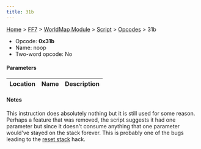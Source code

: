 ```yaml
---
title: 31b
---
```


[Home](Main%20Page.md) > [FF7](FF7.md) > [WorldMap Module](FF7/WorldMap%20Module.md) > [Script](FF7/WorldMap%20Module/Script.md) > [Opcodes](FF7/WorldMap%20Module/Script/Opcodes.md) > 31b

-   Opcode: **0x31b**
-   Name: noop
-   Two-word opcode: No

#### Parameters

| Location | Name | Description |
|:--------:|:----:|:-----------:|

#### Notes

This instruction does absolutely nothing but it is still used for some
reason. Perhaps a feature that was removed, the script suggests it had
one parameter but since it doesn't consume anything that one parameter
would've stayed on the stack forever. This is probably one of the bugs
leading to the [reset stack][] hack.

  [reset stack]: FF7/WorldMap%20Module/Script/Opcodes/100.md "wikilink"
